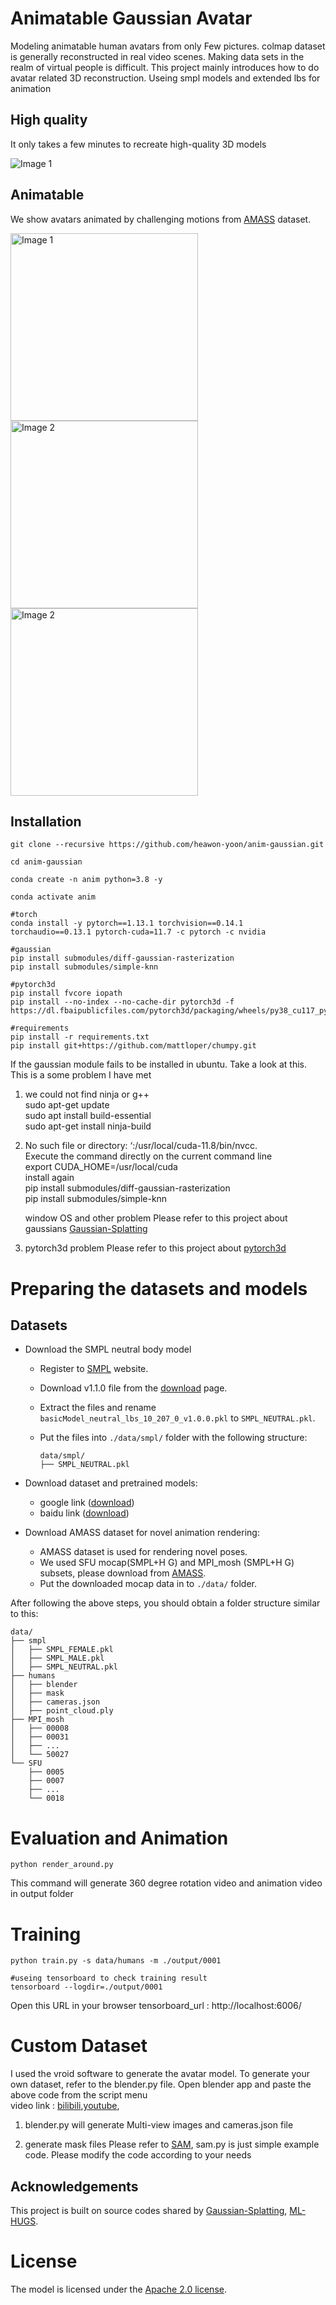
# Animatable Gaussian Avatar

Modeling animatable human avatars from only Few pictures.
colmap dataset is generally reconstructed in real video scenes.
Making data sets in the realm of virtual people is difficult.
This project mainly introduces how to do avatar related 3D reconstruction. 
Useing smpl models and extended lbs for animation

## High quality
It only takes a few minutes to recreate high-quality 3D models
<div>
  <img src="assets/img.png" alt="Image 1" style="display: inline; margin-right: 10px;">
</div>


## Animatable
We show avatars animated by challenging motions from [AMASS](https://amass.is.tue.mpg.de/) dataset.
<div>
  <img src="assets/anim001.gif" alt="Image 1" width="300" height="300" style="display: inline; margin-right: 10px;">
  <img src="assets/anim002.gif" alt="Image 2" width="300" height="300" style="display: inline;">
<img src="assets/canon_001.gif" alt="Image 2" width="300" height="300" style="display: inline;">
</div>


## Installation

```
git clone --recursive https://github.com/heawon-yoon/anim-gaussian.git

cd anim-gaussian

conda create -n anim python=3.8 -y

conda activate anim

#torch
conda install -y pytorch==1.13.1 torchvision==0.14.1 torchaudio==0.13.1 pytorch-cuda=11.7 -c pytorch -c nvidia

#gaussian
pip install submodules/diff-gaussian-rasterization
pip install submodules/simple-knn

#pytorch3d
pip install fvcore iopath
pip install --no-index --no-cache-dir pytorch3d -f https://dl.fbaipublicfiles.com/pytorch3d/packaging/wheels/py38_cu117_pyt1131/download.html

#requirements
pip install -r requirements.txt
pip install git+https://github.com/mattloper/chumpy.git
```
  If the gaussian module fails to be installed in ubuntu. Take a look at this. This is a some problem I have met
  1. we could not find ninja or g++<br/>
        sudo apt-get update<br/>
        sudo apt install build-essential<br/>
        sudo apt-get install ninja-build

  2. No such file or directory: ‘:/usr/local/cuda-11.8/bin/nvcc.<br/>
     Execute the command directly on the current command line<br/>
        export CUDA_HOME=/usr/local/cuda<br/>
        install again<br/>
        pip install submodules/diff-gaussian-rasterization<br/>
        pip install submodules/simple-knn
   
     window OS and other problem Please refer to this project about gaussians [Gaussian-Splatting](https://github.com/graphdeco-inria/gaussian-splatting)<br/>

  3. pytorch3d problem Please refer to this project about  [pytorch3d](https://github.com/facebookresearch/pytorch3d.git)
# Preparing the datasets and models

## Datasets
- Download the SMPL neutral body model
    - Register to [SMPL](https://smpl.is.tue.mpg.de/index.html) website.
    - Download v1.1.0 file from the [download](https://smpl.is.tue.mpg.de/download.php) page.
    - Extract the files and rename `basicModel_neutral_lbs_10_207_0_v1.0.0.pkl` to `SMPL_NEUTRAL.pkl`.
    - Put the files into `./data/smpl/` folder with the following structure:

        ```
        data/smpl/
        ├── SMPL_NEUTRAL.pkl
        ```

- Download  dataset and pretrained models:
     - google link ([download](https://drive.google.com/file/d/1LLfmUnaWQxvge5y-4X51IbKa-ZqdWLIQ/view?usp=sharing))
     - baidu link ([download](https://pan.baidu.com/s/14rvfQQaYHWpoved1cpsd9w?pwd=2tqp))


- Download AMASS dataset for novel animation rendering:
  - AMASS dataset is used for rendering novel poses.
  - We used SFU mocap(SMPL+H G) and MPI_mosh (SMPL+H G) subsets, please download from [AMASS](https://amass.is.tue.mpg.de/download.php).
  - Put the downloaded mocap data in to `./data/` folder.

After following the above steps, you should obtain a folder structure similar to this:

```
data/
├── smpl
│   ├── SMPL_FEMALE.pkl
│   ├── SMPL_MALE.pkl
│   ├── SMPL_NEUTRAL.pkl
├── humans
│   ├── blender
│   ├── mask
│   ├── cameras.json
│   ├── point_cloud.ply
├── MPI_mosh
│   ├── 00008
│   ├── 00031
│   ├── ...
│   └── 50027
└── SFU
    ├── 0005
    ├── 0007
    ├── ...
    └── 0018
```


# Evaluation and Animation


```
python render_around.py
```

This command will generate 360 degree rotation video and animation video in output folder



# Training

```
python train.py -s data/humans -m ./output/0001

#useing tensorboard to check training result
tensorboard --logdir=./output/0001
```
Open this URL in your browser 
tensorboard_url : http://localhost:6006/




# Custom Dataset

  I used the vroid software to generate the avatar model.
  To generate your own dataset, refer to the blender.py file.
  Open blender app and paste the above code from the script menu<br/>
  video link : [bilibili](https://www.bilibili.com/video/BV14MgXeyEvn/),[youtube](https://youtu.be/_6nPq05nwOw?si=i-NMwbXrVtkjcCNe),
  1. blender.py will generate Multi-view images and cameras.json file
  
  2. generate mask files Please refer to [SAM](https://github.com/facebookresearch/segment-anything.git),
  sam.py is just simple example code. Please modify the code according to your needs


## Acknowledgements

This project is built on source codes shared by [Gaussian-Splatting](https://github.com/graphdeco-inria/gaussian-splatting), [ML-HUGS](https://github.com/apple/ml-hugs.git).

# License
The model is licensed under the [Apache 2.0 license](LICENSE).